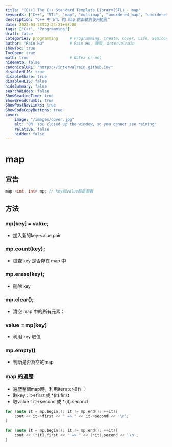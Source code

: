 ```yaml
---
title: "[C++] The C++ Standard Template Library(STL) - map"
keywords: ["C++", "STL", "map", "multimap", "unordered_map", "unordered_multimap"]
description: "C++ 中 STL 的 map 的函式與使用範例"
date: 2022-04-23T22:24:21+08:00
tags: ["C++", "Programming"]
draft: false
Categories: programming     # Programming, Create, Cover, Life, Semiconductor, Leetcode, Logic Design, Daily, OS, CS50, CA
author: "Rain Hu"           # Rain Hu, 陣雨, intervalrain
showToc: true
TocOpen: true
math: true                  # KaTex or not
hidemeta: false
canonicalURL: "https://intervalrain.github.io/"
disableHLJS: true
disableShare: true
disableHLJS: false
hideSummary: false
searchHidden: false
ShowReadingTime: true
ShowBreadCrumbs: true
ShowPostNavLinks: true
ShowCodeCopyButtons: true
cover:
    image: "/images/cover.jpg"
    alt: "Oh! You closed up the window, so you cannot see raining"
    relative: false
    hidden: false
---
```

# map
## 宣告
```Cpp
map <int, int> mp; // key和value都是整數
```

## 方法
### mp[key] = value;
+ 加入新的key-value pair
### mp.count(key);
+ 檢查 key 是否存在 map 中
### mp.erase(key);
+ 刪除 key
### mp.clear();
+ 清空 map 中的所有元素：
### value = mp[key]
+ 利用 key 取值
### mp.empty()
+ 判斷是否為空的map
### map 的遍歷
+ 遍歷整個map時，利用iterator操作：
+ 取key：it->first 或 *(it).first
+ 取value：it->second 或 *(it).second
```Cpp
for (auto it = mp.begin(); it != mp.end(); ++it){
    cout << it->first << " => " << it->second << '\n';
}
 
for (auto it = mp.begin(); it != mp.end(); ++it){
    cout << (*it).first << " => " << (*it).second << '\n';
}
```